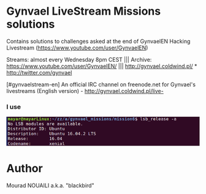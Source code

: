 # Gynvael LiveStream Missions solutions

Contains solutions to challenges asked at the end of GynvaelEN Hacking Livestream (https://www.youtube.com/user/GynvaelEN)

Streams: almost every Wednesday 8pm CEST ||| Archive: https://www.youtube.com/user/GynvaelEN/ ||| http://gynvael.coldwind.pl/ * http://twitter.com/gynvael

[#gynvaelstream-en] An official IRC channel on freenode.net for Gynvael's livestreams (English version) - http://gynvael.coldwind.pl/live-

### I use

![Ubuntu](/images/myDist.png)


# Author

Mourad NOUAILI a.k.a. "blackbird"

